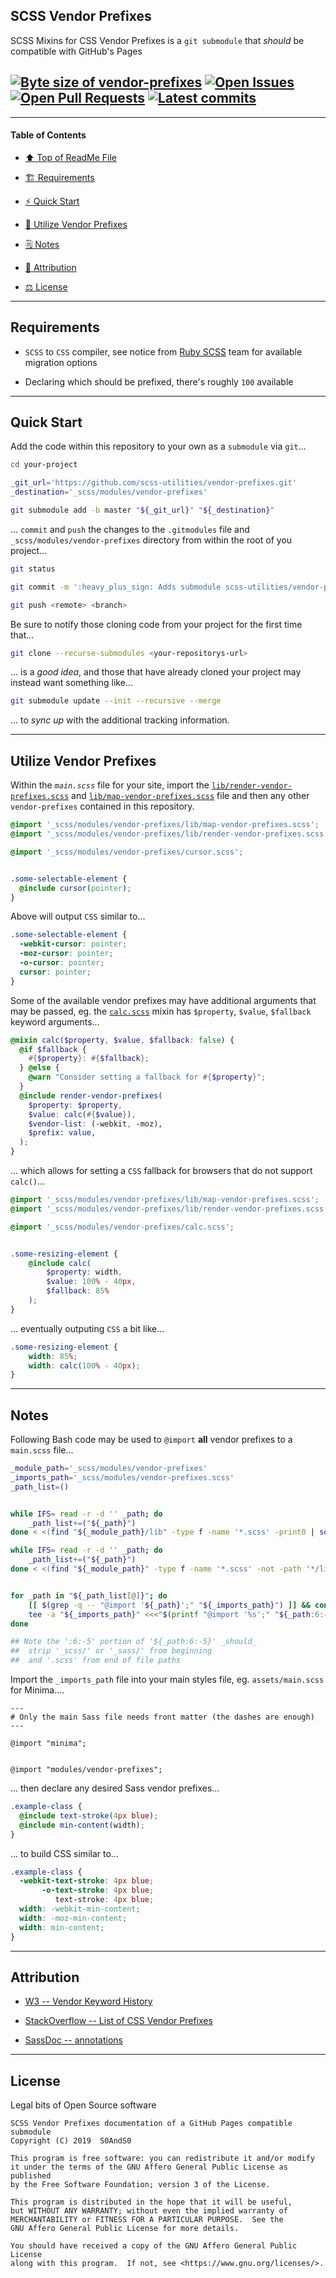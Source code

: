 ## SCSS Vendor Prefixes
[heading__title]:
  #scss-vendor-prefixes
  "&#x2B06; Top of ReadMe File"

SCSS Mixins for CSS Vendor Prefixes is a `git submodule` that _should_ be compatible with GitHub's Pages


## [![Byte size of vendor-prefixes][badge__master__vendor_prefixes__source_code]][vendor_prefixes__master__source_code] [![Open Issues][badge__issues__vendor_prefixes]][issues__vendor_prefixes] [![Open Pull Requests][badge__pull_requests__vendor_prefixes]][pull_requests__vendor_prefixes] [![Latest commits][badge__commits__vendor_prefixes__master]][commits__vendor_prefixes__master]


------


#### Table of Contents


- [:arrow_up: Top of ReadMe File][heading__title]

- [:building_construction: Requirements][heading__requirements]

- [:zap: Quick Start][heading__quick_start]

- [:shell: Utilize Vendor Prefixes][heading__utilize]

- [&#x1F5D2; Notes][notes]

- [:card_index: Attribution][heading__attribution]

- [:balance_scale: License][heading__license]


------



## Requirements
[heading__requirements]:
  #requirements
  "&#x1F3D7; "


- `SCSS` to `CSS` compiler, see notice from [Ruby SCSS](https://sass-lang.com/ruby-sass) team for available migration options

- Declaring which should be prefixed, there's roughly `100` available


___


## Quick Start
[heading__quick_start]:
  #quick-start
  "&#9889; Perhaps as easy as one, 2.0,..."


Add the code within this repository to your own as a `submodule` via `git`...


```bash
cd your-project

_git_url='https://github.com/scss-utilities/vendor-prefixes.git'
_destination='_scss/modules/vendor-prefixes'

git submodule add -b master "${_git_url}" "${_destination}"
```


... `commit` and `push` the changes to the `.gitmodules` file and `_scss/modules/vendor-prefixes` directory from within the root of you project...


```bash
git status

git commit -m ':heavy_plus_sign: Adds submodule scss-utilities/vendor-prefixes#1'

git push <remote> <branch>
```


Be sure to notify those cloning code from your project for the first time that...


```bash
git clone --recurse-submodules <your-repositorys-url>
```


... is a _good idea_, and those that have already cloned your project may instead want something like...


```bash
git submodule update --init --recursive --merge
```


... to _sync up_ with the additional tracking information.


___


## Utilize Vendor Prefixes
[heading__utilize]:
  #utilize-vendor-prefixes
  "&#x1F41A; How to make use of this project within other repositories"


Within the _`main.scss`_ file for your site, import the [`lib/render-vendor-prefixes.scss`][source_link__render-vendor-prefixes] and [`lib/map-vendor-prefixes.scss`][source_link__map-vendor-prefixes] file and then any other `vendor-prefixes` contained in this repository.


```scss
@import '_scss/modules/vendor-prefixes/lib/map-vendor-prefixes.scss';
@import '_scss/modules/vendor-prefixes/lib/render-vendor-prefixes.scss';

@import '_scss/modules/vendor-prefixes/cursor.scss';


.some-selectable-element {
  @include cursor(pointer);
}
```


Above will output `CSS` similar to...


```css
.some-selectable-element {
  -webkit-cursor: pointer;
  -moz-cursor: pointer;
  -o-cursor: pointer;
  cursor: pointer;
}
```


Some of the available vendor prefixes may have additional arguments that may be passed, eg. the [`calc.scss`](../calc.scss) mixin has `$property`, `$value`, `$fallback` keyword arguments...


```scss
@mixin calc($property, $value, $fallback: false) {
  @if $fallback {
    #{$property}: #{$fallback};
  } @else {
    @warn "Consider setting a fallback for #{$property}";
  }
  @include render-vendor-prefixes(
    $property: $property,
    $value: calc(#{$value}),
    $vendor-list: (-webkit, -moz),
    $prefix: value,
  );
}
```


... which allows for setting a `CSS` fallback for browsers that do not support `calc()`...


```scss
@import '_scss/modules/vendor-prefixes/lib/map-vendor-prefixes.scss';
@import '_scss/modules/vendor-prefixes/lib/render-vendor-prefixes.scss';

@import '_scss/modules/vendor-prefixes/calc.scss';


.some-resizing-element {
    @include calc(
        $property: width,
        $value: 100% - 40px,
        $fallback: 85%
    );
}
```


... eventually outputing `CSS` a bit like...


```css
.some-resizing-element {
    width: 85%;
    width: calc(100% - 40px);
}
```


___


## Notes
[notes]:
  #notes
  "&#x1F5D2; Additional notes and links that may be worth clicking in the future"


Following Bash code may be used to `@import` **all** vendor prefixes to a `main.scss` file...


```Bash
_module_path='_scss/modules/vendor-prefixes'
_imports_path='_scss/modules/vendor-prefixes.scss'
_path_list=()


while IFS= read -r -d '' _path; do
    _path_list+=("${_path}")
done < <(find "${_module_path}/lib" -type f -name '*.scss' -print0 | sort)

while IFS= read -r -d '' _path; do
    _path_list+=("${_path}")
done < <(find "${_module_path}" -type f -name '*.scss' -not -path '*/lib/*' -print0 | sort)


for _path in "${_path_list[@]}"; do
    [[ $(grep -q -- "@import '${_path}';" "${_imports_path}") ]] && continue
    tee -a "${_imports_path}" <<<"$(printf "@import '%s';" "${_path:6:-5}")"
done

## Note the ':6:-5' portion of '${_path:6:-5}' _should_
##  strip '_scss/' or '_sass/' from beginning
##  and '.scss' from end of file paths
```


Import the `_imports_path` file into your main styles file, eg. `assets/main.scss` for Minima....

```Liquid
---
# Only the main Sass file needs front matter (the dashes are enough)
---

@import "minima";


@import "modules/vendor-prefixes";
```

... then declare any desired Sass vendor prefixes...


```SCSS
.example-class {
  @include text-stroke(4px blue);
  @include min-content(width);
}
```


... to build CSS similar to...


```CSS
.example-class {
  -webkit-text-stroke: 4px blue;
       -o-text-stroke: 4px blue;
          text-stroke: 4px blue;
  width: -webkit-min-content;
  width: -moz-min-content;
  width: min-content;
}
```


___


## Attribution
[heading__attribution]:
  #attribution
  "&#x1F4C7; Resources that where helpful in building this project so far."


- [W3 -- Vendor Keyword History](https://www.w3.org/TR/CSS21/syndata.html#vendor-keyword-history)

- [StackOverflow -- List of CSS Vendor Prefixes](https://stackoverflow.com/questions/5411026/list-of-css-vendor-prefixes)

- [SassDoc -- annotations](http://sassdoc.com/annotations/)

___


## License
[heading__license]:
  #license
  "&#x2696; Legal bits of Open Source software"


Legal bits of Open Source software


```
SCSS Vendor Prefixes documentation of a GitHub Pages compatible submodule
Copyright (C) 2019  S0AndS0

This program is free software: you can redistribute it and/or modify
it under the terms of the GNU Affero General Public License as published
by the Free Software Foundation; version 3 of the License.

This program is distributed in the hope that it will be useful,
but WITHOUT ANY WARRANTY; without even the implied warranty of
MERCHANTABILITY or FITNESS FOR A PARTICULAR PURPOSE.  See the
GNU Affero General Public License for more details.

You should have received a copy of the GNU Affero General Public License
along with this program.  If not, see <https://www.gnu.org/licenses/>.
```



[source_link__render-vendor-prefixes]: https://github.com/scss-utilities/vendor-prefixes/blob/master/lib/render-vendor-prefixes.scss

[source_link__map-vendor-prefixes]: https://github.com/scss-utilities/vendor-prefixes/blob/master/lib/map-vendor-prefixes.scss

[source_link__calc]: https://github.com/scss-utilities/vendor-prefixes/blob/master/calc.scss


[w3__css_ui_3]: https://www.w3.org/TR/css-ui-3/

[w3schools__cssref]: https://www.w3schools.com/cssref/default.asp

[mozilla__css]: https://developer.mozilla.org/en-US/docs/Web/CSS

[csslint__require_compatible_vendor_prefixes]: https://github.com/csslint/csslint/wiki/require-compatible-vendor-prefixes

[w3schools__css3_browsersupport]: https://www.w3schools.com/cssref/css3_browsersupport.asp


[badge__commits__vendor_prefixes__master]:
  https://img.shields.io/github/last-commit/scss-utilities/vendor-prefixes/master.svg

[commits__vendor_prefixes__master]:
  https://github.com/scss-utilities/vendor-prefixes/commits/master
  "&#x1F4DD; History of changes on this branch"


[vendor_prefixes__community]:
  https://github.com/scss-utilities/vendor-prefixes/community
  "&#x1F331; Dedicated to functioning code"


[badge__issues__vendor_prefixes]:
  https://img.shields.io/github/issues/scss-utilities/vendor-prefixes.svg

[issues__vendor_prefixes]:
  https://github.com/scss-utilities/vendor-prefixes/issues
  "&#x2622; Search for and _bump_ existing issues or open new issues for project maintainer to address."


[badge__pull_requests__vendor_prefixes]:
  https://img.shields.io/github/issues-pr/scss-utilities/vendor-prefixes.svg

[pull_requests__vendor_prefixes]:
  https://github.com/scss-utilities/vendor-prefixes/pulls
  "&#x1F3D7; Pull Request friendly, though please check the Community guidelines"


[badge__master__vendor_prefixes__source_code]:
  https://img.shields.io/github/repo-size/scss-utilities/vendor-prefixes

[vendor_prefixes__master__source_code]:
  https://github.com/scss-utilities/vendor-prefixes
  "&#x2328; Project source code!"
